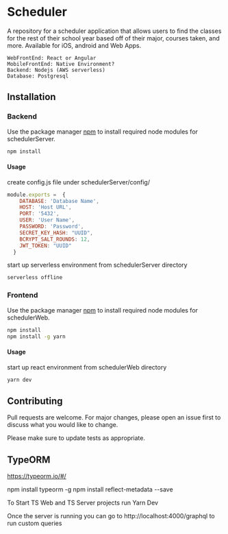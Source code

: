 
# Scheduler
A repository for a scheduler application that allows users to find the classes for the rest of their school year based off of their major, courses taken, and more. Available for iOS, android and Web Apps.

```
WebFrontEnd: React or Angular
MobileFrontEnd: Native Environment?
Backend: Nodejs (AWS serverless)
Database: Postgresql
```


## Installation
### Backend

Use the package manager [npm](https://nodejs.org/en/download/) to install required node modules for schedulerServer.

```bash
npm install
```

#### Usage
create config.js file under schedulerServer/config/

```js
module.exports =  {
    DATABASE: 'Database Name',
    HOST: 'Host URL',
    PORT: '5432',
    USER: 'User Name',
    PASSWORD: 'Password',
    SECRET_KEY_HASH: "UUID",
    BCRYPT_SALT_ROUNDS: 12,
    JWT_TOKEN: "UUID"
  }
```

start up serverless environment from schedulerServer directory

```bash
serverless offline
```

### Frontend

Use the package manager [npm](https://nodejs.org/en/download/) to install required node modules for schedulerWeb.

```bash
npm install
npm install -g yarn
```

#### Usage
start up react environment from schedulerWeb directory

```bash
yarn dev
```

## Contributing
Pull requests are welcome. For major changes, please open an issue first to discuss what you would like to change.

Please make sure to update tests as appropriate.


## TypeORM
https://typeorm.io/#/

npm install typeorm -g
npm install reflect-metadata --save


To Start TS Web and TS Server projects 
run Yarn Dev

Once the server is running you can go to 
http://localhost:4000/graphql 
to run custom queries